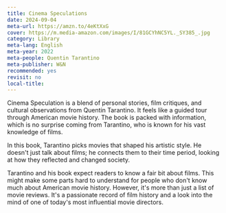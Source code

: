 ```yaml
---
title: Cinema Speculations
date: 2024-09-04
meta-url: https://amzn.to/4eKtXxG
cover: https://m.media-amazon.com/images/I/81GCYhNC5YL._SY385_.jpg
category: Library
meta-lang: English
meta-year: 2022
meta-people: Quentin Tarantino
meta-publisher: W&N
recommended: yes
revisit: no
local-title:
---
```


Cinema Speculation is a blend of personal stories, film critiques, and cultural observations from Quentin Tarantino. It feels like a guided tour through American movie history. The book is packed with information, which is no surprise coming from Tarantino, who is known for his vast knowledge of films.

In this book, Tarantino picks movies that shaped his artistic style. He doesn't just talk about films; he connects them to their time period, looking at how they reflected and changed society.

Tarantino and his book expect readers to know a fair bit about films. This might make some parts hard to understand for people who don't know much about American movie history. However, it's more than just a list of movie reviews. It's a passionate record of film history and a look into the mind of one of today's most influential movie directors.